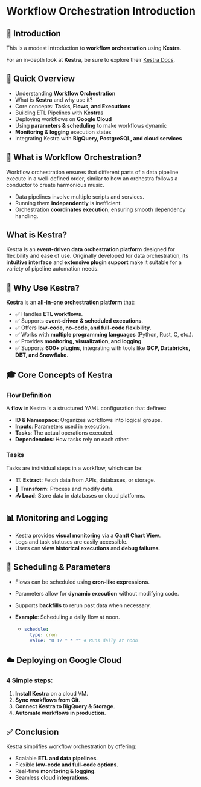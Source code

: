 # Workflow Orchestration Introduction

## 📌 Introduction

This is a modest introduction to **workflow orchestration** using **Kestra**.

For an in-depth look at **Kestra**, be sure to explore their [Kestra Docs](https://kestra.io/docs).

## 📝 Quick Overview

- Understanding **Workflow Orchestration**
- What is **Kestra** and why use it?
- Core concepts: **Tasks, Flows, and Executions**
- Building ETL Pipelines with **Kestra**s
- Deploying workflows on **Google Cloud**
- Using **parameters & scheduling** to make workflows dynamic
- **Monitoring & logging** execution states
- Integrating Kestra with **BigQuery, PostgreSQL, and cloud services**

## 🎼 What is Workflow Orchestration?

Workflow orchestration ensures that different parts of a data pipeline execute in a well-defined order, similar to how an orchestra follows a conductor to create harmonious music.

- Data pipelines involve multiple scripts and services.
- Running them **independently** is inefficient.
- Orchestration **coordinates execution**, ensuring smooth dependency handling.

## What is Kestra?

Kestra is an **event-driven data orchestration platform** designed for flexibility and ease of use. Originally developed for data orchestration, its **intuitive interface** and **extensive plugin support** make it suitable for a variety of pipeline automation needs.

## 🎯 Why Use Kestra?

**Kestra** is an **all-in-one orchestration platform** that:

- ✅ Handles **ETL workflows**.
- ✅ Supports **event-driven & scheduled executions**.
- ✅ Offers **low-code, no-code, and full-code flexibility**.
- ✅ Works with **multiple programming languages** (Python, Rust, C, etc.).
- ✅ Provides **monitoring, visualization, and logging**.
- ✅ Supports **600+ plugins**, integrating with tools like **GCP, Databricks, DBT, and Snowflake**.

## 🎓 Core Concepts of Kestra

### Flow Definition

A **flow** in Kestra is a structured YAML configuration that defines:

- **ID & Namespace**: Organizes workflows into logical groups.
- **Inputs**: Parameters used in execution.
- **Tasks**: The actual operations executed.
- **Dependencies**: How tasks rely on each other.

### Tasks

Tasks are individual steps in a workflow, which can be:

- 🏗️ **Extract**: Fetch data from APIs, databases, or storage.
- 🔄 **Transform**: Process and modify data.
- 📤 **Load**: Store data in databases or cloud platforms.

## 📊 Monitoring and Logging

- Kestra provides **visual monitoring** via a **Gantt Chart View**.
- Logs and task statuses are easily accessible.
- Users can **view historical executions** and **debug failures**.

## 📅 Scheduling & Parameters

- Flows can be scheduled using **cron-like expressions**.
- Parameters allow for **dynamic execution** without modifying code.
- Supports **backfills** to rerun past data when necessary.

- **Example**: Scheduling a daily flow at noon.
  - ```yaml
    schedule:
      type: cron
      value: "0 12 * * *" # Runs daily at noon
    ```

## ☁️ Deploying on Google Cloud

### 4 Simple steps:

1. **Install Kestra** on a cloud VM.
2. **Sync workflows from Git**.
3. **Connect Kestra to BigQuery & Storage**.
4. **Automate workflows in production**.

## ✅ Conclusion

Kestra simplifies workflow orchestration by offering:

- Scalable **ETL and data pipelines**.
- Flexible **low-code and full-code options**.
- Real-time **monitoring & logging**.
- Seamless **cloud integrations**.
